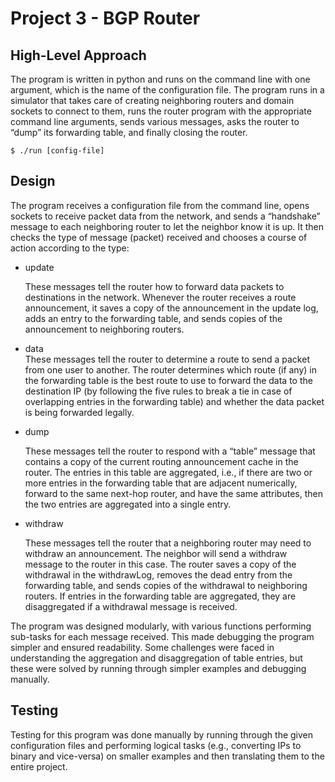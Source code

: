 # Project 3 - BGP Router

## High-Level Approach

The program is written in python and runs on the command line with one argument, which is the name of the configuration file. The program runs in a simulator that takes care of creating neighboring routers and domain sockets to connect to them, runs the router program with the appropriate command line arguments, sends various messages, asks the router to “dump” its forwarding table, and finally closing the router.

```
$ ./run [config-file]
```

## Design
The program receives a configuration file from the command line, opens sockets to receive packet data from the network, and sends a “handshake” message to each neighboring router to let the neighbor know it is up. It then checks the type of message (packet) received and chooses a course of action according to the type:

- update </br>

    These messages tell the router how to forward data packets to destinations in the network. Whenever the router receives a route announcement, it saves a copy of the announcement in the update log, adds an entry to the forwarding table, and sends copies of the announcement to neighboring routers.

- data </br>
    These messages tell the router to determine a route to send a packet from one user to another. The router determines which route (if any) in the forwarding table is the best route to use to forward the data to the destination IP (by following the five rules to break a tie in case of overlapping entries in the forwarding table) and whether the data packet is being forwarded legally.

- dump </br>

    These messages tell the router to respond with a “table” message that contains a copy of the current routing announcement cache in the router. The entries in this table are aggregated, i.e., if there are two or more entries in the forwarding table that are adjacent numerically, forward to the same next-hop router, and have the same attributes, then the two entries are aggregated into a single entry.

- withdraw </br>

    These messages tell the router that a neighboring router may need to withdraw an announcement. The neighbor will send a withdraw message to the router in this case. The router saves a copy of the withdrawal in the withdrawLog, removes the dead entry from the forwarding table, and sends copies of the withdrawal to neighboring routers. If entries in the forwarding table are aggregated, they are disaggregated if a withdrawal message is received.

The program was designed modularly, with various functions performing sub-tasks for each message received. This made debugging the program simpler and ensured readability. Some challenges were faced in understanding the aggregation and disaggregation of table entries, but these were solved by running through simpler examples and debugging manually.

## Testing
Testing for this program was done manually by running through the given configuration files and performing logical tasks (e.g., converting IPs to binary and vice-versa) on smaller examples and then translating them to the entire project. 

